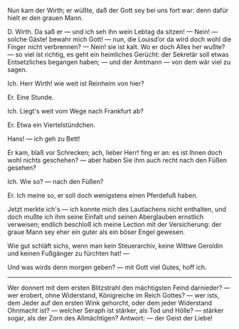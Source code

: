 <a name="45"></a>

Nun kam der Wirth; er wüßte, daß der Gott sey bei
uns fort war: denn dafür hielt er den grauen Mann.

D. Wirth. Da saß er — und ich seh ihn wein Lebtag
da sitzen! — Nein! — solche Gäste! bewahr mich Gott! —
nun, die Louisd’or da wird doch wohl die Finger nicht verbrennen? 
— Nein! sie ist kalt. Wo er doch Alles her
wußte? — so viel ist richtig, es geht ein heimliches Gerücht: 
der Sekretär soll etwas Entsetzliches begangen haben; —
und der Amtmann — von dem wär viel zu sagen.

Ich. Herr Wirth! wie weit ist Reinheim von hier?

Er. Eine Stunde.

Ich. Liegt's weit vom Wege nach Frankfurt ab?

Er. Etwa ein Viertelstündchen.

Hans! — ich geh zu Bett!

Er kam, blaß vor Schrecken; ach, lieber Herr! fing er
an: es ist Ihnen doch wohl nichts geschehen? — aber haben
Sie ihm auch recht nach den Füßen gesehen?

Ich. Wie so? — nach den Füßen?

Er. Ich meine so, er soll doch wenigstens einen Pferdefuß 
haben.

Jetzt merkte ich's — ich konnte mich des Lautlachens nicht
enthalten, und doch mußte ich ihm seine Einfalt und seinen
Aberglauben ernstlich verweisen; endlich beschloß ich meine
Lection mit der Versicherung: der graue Mann sey eher ein
guter als ein böser Engel gewesen.

Wie gut schläft sichs, wenn man kein Steuerarchiv, keine
Wittwe Geroldin und keinen Fußgänger zu fürchten hat! —

Und was wirds denn morgen geben? — mit Gott viel
Gutes, hoff ich.

---

Wer donnert mit dem ersten Blitzstrahl den mächtigsten
Feind darnieder? — wer erobert, ohne Widerstand, Königreiche 
im Reich Gottes? — wer ists, dem Jeder auf den
ersten Wink gehorcht, oder dem jeder Widerstand Ohnmacht
ist? — welcher Seraph ist stärker, als Tod und Hölle? —
stärker sogar, als der Zorn des Allmächtigen? Antwort: —
der Geist der Liebe!

